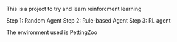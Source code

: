This is a project to try and learn reinforcment learning

Step 1: Random Agent
Step 2: Rule-based Agent
Step 3: RL agent

The environment used is PettingZoo